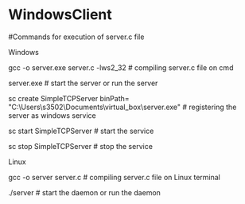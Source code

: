 # WindowsClient
#Commands for execution of server.c file

Windows

gcc -o server.exe server.c -lws2_32      # compiling server.c file on cmd

server.exe                       # start the server or run the server

sc create SimpleTCPServer binPath= "C:\Users\s3502\Documents\virtual_box\server.exe"   # registering the server as windows service

sc start SimpleTCPServer     # start the service

sc stop SimpleTCPServer     # stop the service

Linux

gcc -o server server.c     # compiling server.c file on Linux terminal

 ./server             # start the daemon or run the daemon
